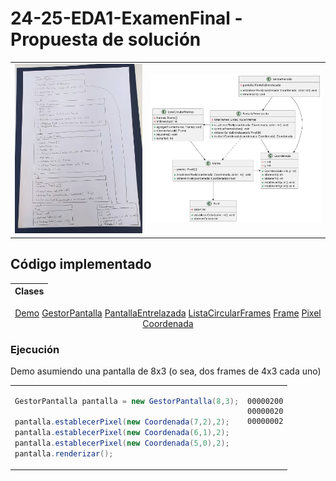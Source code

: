 # 24-25-EDA1-ExamenFinal - Propuesta de solución

<div align=center>

|||
|-|-|
|![](/images/IMG_20250123_115901.jpg)|![](/images/modelosUML/001.svg)

</div>

## Código implementado

<div align=center>

|Clases|
|-|
[Demo](/src/Demo.java)
[GestorPantalla](/src/GestorPantalla.java)
[PantallaEntrelazada](/src/PantallaEntrelazada.java)
[ListaCircularFrames](/src/ListaCircularFrames.java)
[Frame](/src/Frame.java)
[Pixel](/src/Pixel.java)
[Coordenada](/src/Coordenada.java)

</div>

### Ejecución

Demo asumiendo una pantalla de 8x3 (o sea, dos frames de 4x3 cada uno)

<div align=center>

<table>
<tr>
<td valign=top>

```java
GestorPantalla pantalla = new GestorPantalla(8,3);

pantalla.establecerPixel(new Coordenada(7,2),2);
pantalla.establecerPixel(new Coordenada(6,1),2);
pantalla.establecerPixel(new Coordenada(5,0),2);
pantalla.renderizar();
```
</td>
<td valign=top>

```
00000200
00000020
00000002
```
</td>
</tr>
</table>

</div>